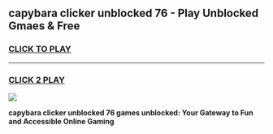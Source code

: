 
## capybara clicker unblocked 76 - Play Unblocked Gmaes & Free
<h3>
<a href="https://news.freeplayer.one?title=capybara_clicker_unblocked_76&ref=23F">CLICK TO PLAY</a></h3>
<hr>

<h3>
<a href="https://news.freeplayer.one?title=capybara_clicker_unblocked_76&ref=23F">CLICK 2 PLAY</a>
  
</h3>

<a href="https://news.freeplayer.one?title=capybara_clicker_unblocked_76&ref=23F/"><img src="https://clearcache.store/games.png"></a>


**capybara clicker unblocked 76 games unblocked: Your Gateway to Fun and Accessible Online Gaming**
